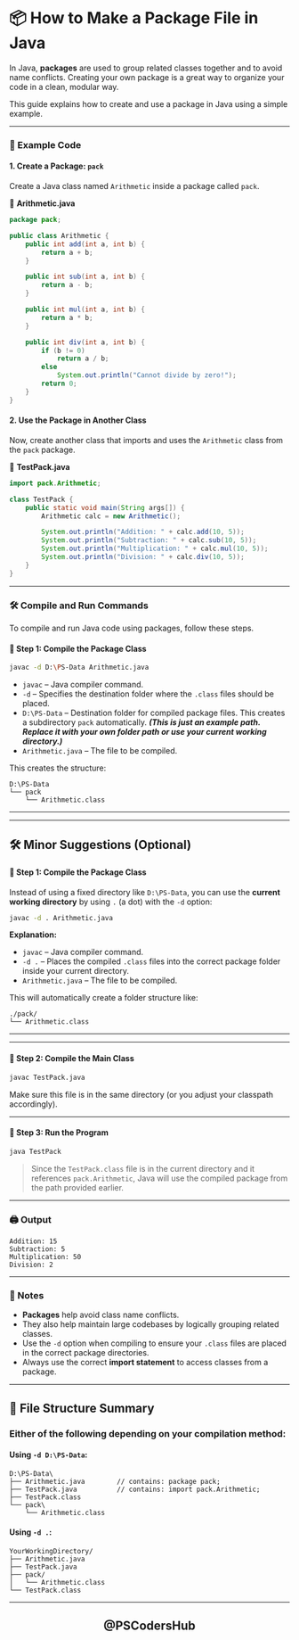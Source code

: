 # 📦 How to Make a Package File in Java

In Java, **packages** are used to group related classes together and to avoid name conflicts. Creating your own package is a great way to organize your code in a clean, modular way.

This guide explains how to create and use a package in Java using a simple example.

---

### 🧾 Example Code

#### 1. **Create a Package: `pack`**

Create a Java class named `Arithmetic` inside a package called `pack`.

📄 **Arithmetic.java**

```java
package pack;

public class Arithmetic {
    public int add(int a, int b) {
        return a + b;
    }

    public int sub(int a, int b) {
        return a - b;
    }

    public int mul(int a, int b) {
        return a * b;
    }

    public int div(int a, int b) {
        if (b != 0)
            return a / b;
        else
            System.out.println("Cannot divide by zero!");
        return 0;
    }
}
```

#### 2. **Use the Package in Another Class**

Now, create another class that imports and uses the `Arithmetic` class from the `pack` package.

📄 **TestPack.java**

```java
import pack.Arithmetic;

class TestPack {
    public static void main(String args[]) {
        Arithmetic calc = new Arithmetic();

        System.out.println("Addition: " + calc.add(10, 5));
        System.out.println("Subtraction: " + calc.sub(10, 5));
        System.out.println("Multiplication: " + calc.mul(10, 5));
        System.out.println("Division: " + calc.div(10, 5));
    }
}
```

---

### 🛠️ Compile and Run Commands

To compile and run Java code using packages, follow these steps.

#### 🔹 Step 1: Compile the Package Class

```bash
javac -d D:\PS-Data Arithmetic.java
```

* `javac` – Java compiler command.
* `-d` – Specifies the destination folder where the `.class` files should be placed.
* `D:\PS-Data` – Destination folder for compiled package files. This creates a subdirectory `pack` automatically. <b>*(This is just an example path. Replace it with your own folder path or use your current working directory.)*</b>
* `Arithmetic.java` – The file to be compiled.

This creates the structure:

```
D:\PS-Data
└── pack
    └── Arithmetic.class
```
---
---

## 🛠️ Minor Suggestions (Optional)

#### 🔹 Step 1: Compile the Package Class

Instead of using a fixed directory like `D:\PS-Data`, you can use the **current working directory** by using `.` (a dot) with the `-d` option:

```bash
javac -d . Arithmetic.java
```

**Explanation:**

* `javac` – Java compiler command.
* `-d .` – Places the compiled `.class` files into the correct package folder inside your current directory.
* `Arithmetic.java` – The file to be compiled.

This will automatically create a folder structure like:

```
./pack/
└── Arithmetic.class
```
---
---

#### 🔹 Step 2: Compile the Main Class

```bash
javac TestPack.java
```

Make sure this file is in the same directory (or you adjust your classpath accordingly).

---

#### 🔹 Step 3: Run the Program

```bash
java TestPack
```

> Since the `TestPack.class` file is in the current directory and it references `pack.Arithmetic`, Java will use the compiled package from the path provided earlier.

---

### 🖨️ Output

```
Addition: 15
Subtraction: 5
Multiplication: 50
Division: 2
```

---

### 📘 Notes

* **Packages** help avoid class name conflicts.
* They also help maintain large codebases by logically grouping related classes.
* Use the `-d` option when compiling to ensure your `.class` files are placed in the correct package directories.
* Always use the correct **import statement** to access classes from a package.

---

## 📁 File Structure Summary

### Either of the following depending on your compilation method:

#### Using `-d D:\PS-Data`:
```
D:\PS-Data\
├── Arithmetic.java        // contains: package pack;
├── TestPack.java          // contains: import pack.Arithmetic;
├── TestPack.class
└── pack\
    └── Arithmetic.class
```
#### Using `-d .`:
```
YourWorkingDirectory/
├── Arithmetic.java
├── TestPack.java
├── pack/
│   └── Arithmetic.class
└── TestPack.class
```
---


<div align="center"> <h2 style=font-weight: bold;>@PSCodersHub</h2> </div>
